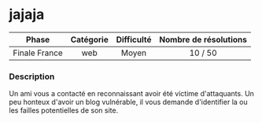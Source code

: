 # jajaja

| Phase          | Catégorie    |   Difficulté  | Nombre de résolutions |
|:--------------:|:------------:|:-------------:|:---------------------:|
| Finale France  |     web      |     Moyen     |               10 / 50 |

### Description

Un ami vous a contacté en reconnaissant avoir été victime d'attaquants. Un peu honteux d'avoir un blog vulnérable, il vous demande d'identifier la ou les failles potentielles de son site.
